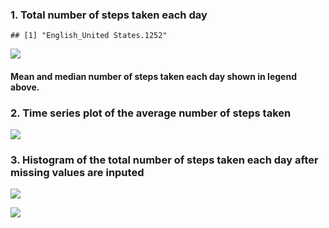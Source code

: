 ### 1. Total number of steps taken each day

    ## [1] "English_United States.1252"

![](PA1_template_files/figure-markdown_strict/Part1Plot-1.png)<!-- -->

#### Mean and median number of steps taken each day shown in legend above.

### 2. Time series plot of the average number of steps taken

![](PA1_template_files/figure-markdown_strict/Part2Plot-1.png)<!-- -->

### 3. Histogram of the total number of steps taken each day after missing values are inputed

![](PA1_template_files/figure-markdown_strict/Part3Plot-1.png)<!-- -->

![](PA1_template_files/figure-markdown_strict/Part4Code-1.png)<!-- -->
